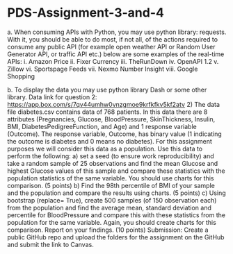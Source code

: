 # PDS-Assignment-3-and-4



a. When consuming APIs with Python, you may use python library: requests. With it, you
should be able to do most, if not all, of the actions required to consume any public API (for
example open weather API or Random User Generator API, or traffic API etc.) below are
some examples of the real-time APIs:
i. Amazon Price
ii. Fixer Currency
iii. TheRunDown
iv. OpenAPI 1.2
v. Zillow
vi. Sportspage Feeds
vii. Nexmo Number Insight
viii. Google Shopping


b. To display the data you may use python library Dash or some other library.
Data link for question 2: https://app.box.com/s/7qv44umhw0vnzgmoe9krfkfkv5kf2atv
2) The data file diabetes.csv contains data of 768 patients. In this data there are 8 attributes
(Pregnancies, Glucose, BloodPressure, SkinThickness, Insulin, BMI, DiabetesPedigreeFunction, and Age)
and 1 response variable (Outcome). The response variable, Outcome, has binary value (1 indicating the
outcome is diabetes and 0 means no diabetes). For this assignment purposes we will consider this data
as a population. Use this data to perform the following:
a) set a seed (to ensure work reproducibility) and take a random sample of 25 observations and
find the mean Glucose and highest Glucose values of this sample and compare these statistics
with the population statistics of the same variable. You should use charts for this comparison.
(5 points)
b) Find the 98th percentile of BMI of your sample and the population and compare the results
using charts. (5 points)
c) Using bootstrap (replace= True), create 500 samples (of 150 observation each) from the
population and find the average mean, standard deviation and percentile for BloodPressure and
compare this with these statistics from the population for the same variable. Again, you should
create charts for this comparison. Report on your findings. (10 points)
Submission:
Create a public GitHub repo and upload the folders for the assignment on the GitHub and submit the
link to Canvas.







